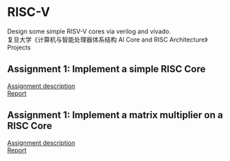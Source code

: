 # RISC-V
Design some simple RISV-V cores via verilog and vivado.    
复旦大学《计算机与智能处理器体系结构 AI Core and RISC Architecture》   Projects     
## Assignment 1:  Implement a simple RISC Core   
[Assignment description](./HW1/CAHW1_2020.pdf)   
[Report](./HW1/20210860017_汪春雨_HW1.pdf)   

## Assignment 1:  Implement a matrix multiplier on a RISC Core   
[Assignment description]()   
[Report]()   
